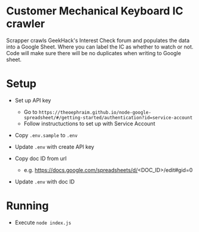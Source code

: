 # Customer Mechanical Keyboard IC crawler

Scrapper crawls GeekHack's Interest Check forum and populates the data into a Google Sheet.
Where you can label the IC as whether to watch or not.
Code will make sure there will be no duplicates when writing to Google sheet.

# Setup

- Set up API key

  - Go to `https://theoephraim.github.io/node-google-spreadsheet/#/getting-started/authentication?id=service-account`
  - Follow instructuctions to set up with Service Account

- Copy `.env.sample` to `.env`
- Update `.env` with create API key
- Copy doc ID from url
  - e.g. https://docs.google.com/spreadsheets/d/<DOC_ID>/edit#gid=0
- Update `.env` with doc ID

# Running

- Execute `node index.js`
